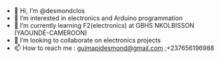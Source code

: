 - 👋 Hi, I’m @desmondclos
- 👀 I’m interested in electronics and Arduino programmation
- 🌱 I’m currently learning F2(electronics) at GBHS NKOLBISSON (YAOUNDÉ-CAMEROON)
- 💞️ I’m looking to collaborate on electronics projects
- 📫 How to reach me : guimapidesmond@gmail.com ;+237656196988

<!---
desmondclos/desmondclos is a ✨ special ✨ repository because its `README.md` (this file) appears on your GitHub profile.
You can click the Preview link to take a look at your changes.
--->
